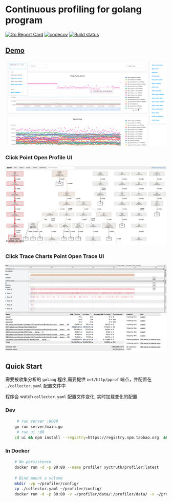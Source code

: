 # Continuous profiling for golang program

[![Go Report Card](https://goreportcard.com/badge/github.com/xyctruth/profiler?x=xyctruth)](https://goreportcard.com/report/github.com/xyctruth/profiler)
[![codecov](https://codecov.io/gh/xyctruth/profiler/branch/master/graph/badge.svg?token=YWNYJK9KQW)](https://codecov.io/gh/xyctruth/profiler)
[![Build status](https://img.shields.io/github/workflow/status/xyctruth/profiler/Server-Build/master)](https://github.com/xyctruth/profiler/actions/workflows/server-build.yml)

## [Demo](https://profiling.jia-huang.com)

![profiler](assets/profiler.png)

### Click Point Open Profile UI 

![profiler-pprof](assets/profiler-pprof.png)

### Click Trace Charts Point Open Trace UI

![profiler-pprof](assets/trace.png)

## Quick Start

需要被收集分析的 `golang` 程序,需要提供 `net/http/pprof` 端点，并配置在 `./collector.yaml` 配置文件中

程序会 watch `collector.yaml` 配置文件变化, 实时加载变化的配置

### Dev
```bash
     # run server :8080
    go run server/main.go 
     # run ui :80
    cd ui && npm install --registry=https://registry.npm.taobao.org  &&  npm run dev --base_api_url=http://localhost:8080 
```

### In Docker
```bash
    # No persistence
    docker run -d -p 80:80 --name profiler xyctruth/profiler:latest

    # Bind mount a volume
    mkdir -vp ~/profiler/config/
    cp ./collector.yaml ~/profiler/config/
    docker run -d -p 80:80 -v ~/profiler/data/:/profiler/data/ -v ~/profiler/config/:/profiler/config/ --name profiler xyctruth/profiler:latest
```
